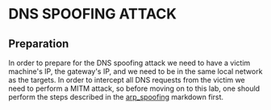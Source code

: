 # DNS SPOOFING ATTACK

## Preparation

In order to prepare for the DNS spoofing attack we need to have a victim machine's IP, the gateway's IP, and we need to be in the same local network as the targets.
In order to intercept all DNS requests from the victim we need to perform a MITM attack, so before moving on to this lab, one should perform the steps described in the [arp_spoofing](https://github.com/EvangelouSotiris/uth441_network_attacks/blob/master/arp_spoofing.md) markdown first.
